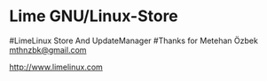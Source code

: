 # Lime GNU/Linux-Store
#LimeLinux Store And UpdateManager
#Thanks for Metehan Özbek <mthnzbk@gmail.com>

http://www.limelinux.com
